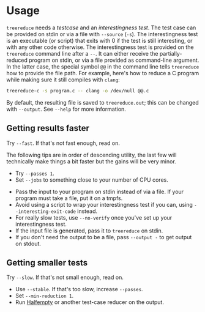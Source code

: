 # Usage

`treereduce` needs a *testcase* and an *interestingness test*.  The test
case can be provided on stdin or via a file with `--source` (`-s`). The
interestingness test is an executable (or script) that exits with 0 if the test
is still interesting, or with any other code otherwise. The interestingness
test is provided on the `treereduce` command line after a `--`. It can either
receive the partially-reduced program on stdin, or via a file provided as
command-line argument. In the latter case, the special symbol `@@` in the
command line tells `treereduce` how to provide the file path. For example,
here's how to reduce a C program while making sure it still compiles with
`clang`:

```sh
treereduce-c -s program.c -- clang -o /dev/null @@.c
```

By default, the resulting file is saved to `treereduce.out`; this can be
changed with `--output`. See `--help` for more information.

## Getting results faster

Try `--fast`. If that's not fast enough, read on.

The following tips are in order of descending utility, the last few will
technically make things a bit faster but the gains will be very minor.

- Try `--passes 1`.
- Set `--jobs` to something close to your number of CPU cores.
<!-- TODO(#6): --interesting-stdout-regex -->
- Pass the input to your program on stdin instead of via a file. If your program
  must take a file, put it on a tmpfs.
- Avoid using a script to wrap your interestingness test if you can, using
  `--interesting-exit-code` instead.
- For really slow tests, use `--no-verify` once you've set up your
  interestingness test.
- If the input file is generated, pass it to `treereduce` on stdin.
- If you don't need the output to be a file, pass `--output -` to get output on
  stdout.

## Getting smaller tests

Try `--slow`. If that's not small enough, read on.

- Use `--stable`. If that's too slow, increase `--passes`.
- Set `--min-reduction 1`.
- Run [Halfempty][halfempty] or another test-case reducer on the output.

[halfempty]: https://github.com/googleprojectzero/halfempty
